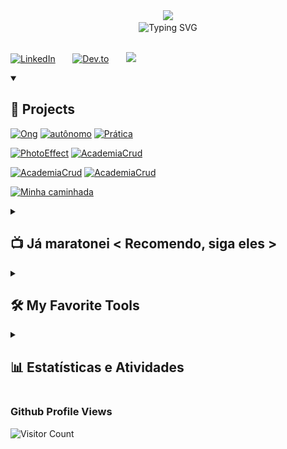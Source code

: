 

<div style="text-align: center;">
  <img style="display: inline-block; max-width: 100%; height: auto;" src="https://ary-pedro.github.io/svg/assets/Index.svg">
</div>

<!-- credit for Typing SVG by DenverCoder1 - https://github.com/DenverCoder1/readme-typing-svg -->

<div style="text-align: center;">
<img  style="display: inline-block; max-width: 100%; height: auto;" src="https://readme-typing-svg.demolab.com?font=Anton&pause=1000&color=F78A8A&vCenter=true&random=false&width=435&lines=Sauda%C3%A7%C3%B5es+a+todos%F0%9F%91%8B%F0%9F%8F%BC;2+anos+de+experi%C3%AAncia+com+c%C3%B3digos+;Almejo+ser+um+Full-Stack+web;Sempre+aprendendo+coisas+novas;Sou+aluno+de+5%C2%B0+per%C3%ADodo+de+Sistema" alt="Typing SVG" />
</div>


<br>

<!-- Social -->
<a style="display: inline-block; max-width: 100%; height: auto;" href="https://www.linkedin.com/in/pedro-cézar-s-de-souza/"><img width="32px" alt="LinkedIn" title="LinkedIn" src="https://i.imgur.com/yRpa1dQ.png"/></a>
  &#8287;&#8287;&#8287;&#8287;&#8287;
<a href="#https://portfoliopedro-gilt.vercel.app/"><img width="32px" alt="Dev.to" title="DenverCoder1 Dev.to" src="https://i.imgur.com/mVm29vK.png"></a>
  &#8287;&#8287;&#8287;&#8287;&#8287;
![](https://visitcount.itsvg.in/api?id=Ary-Pedro&label=Visitantes%20-%20GitHub&color=11&icon=5&pretty=true)

<!-- Cards vinculados : https://shields.io/badges --->
<details open> 
  <summary><h2>📕 Projects </h2></summary>


  <p align="left">
  <a href="https://github.com/Ary-Pedro/Projeto-AbapRJ"><img width="278" src="https://denvercoder1-github-readme-stats.vercel.app/api/pin/?username=Ary-Pedro&repo=Projeto-AbapRJ&theme=react&bg_color=1F222E&title_color=F85D7F&hide_border=true&icon_color=F8D866&show_icons=true&show_description=false" alt="Ong"></a>
  <a href="https://github.com/Ary-Pedro/Sistema-vendas-Deaaz"><img width="278" src="https://denvercoder1-github-readme-stats.vercel.app/api/pin/?username=Ary-Pedro&repo=Sistema-vendas-Deaaz&theme=react&bg_color=1F222E&title_color=F85D7F&hide_border=true&icon_color=F8D866&show_icons=true&show_description=false" alt="autônomo"></a> 
  <a href="https://github.com/Ary-Pedro/Setup_Django_pratica"><img width="278" src="https://denvercoder1-github-readme-stats.vercel.app/api/pin/?username=Ary-Pedro&repo=Setup_Django_pratica&theme=react&bg_color=1F222E&title_color=F85D7F&hide_border=true&icon_color=F8D866&show_icons=true&show_description=false" alt="Prática"></a> 
    
  <a href="https://github.com/Ary-Pedro/Manipulador-de-Imagem"><img width="278" src="https://denvercoder1-github-readme-stats.vercel.app/api/pin/?username=Ary-Pedro&repo=Manipulador-de-Imagem&theme=react&bg_color=1F222E&title_color=F85D7F&hide_border=true&icon_color=F8D866&show_icons=true&show_description=false" alt="PhotoEffect"></a> 
  <a href="https://github.com/Ary-Pedro/Sistema-academia"><img width="278" src="https://denvercoder1-github-readme-stats.vercel.app/api/pin/?username=Ary-Pedro&repo=Sistema-academia&theme=react&bg_color=1F222E&title_color=F85D7F&hide_border=true&icon_color=F8D866&show_icons=true&show_description=false" alt="AcademiaCrud"></a>

  
  <a href="https://github.com/Ary-Pedro/adams42-withServer"><img width="278" src="https://denvercoder1-github-readme-stats.vercel.app/api/pin/?username=Ary-Pedro&repo=adams42-withServer&theme=react&bg_color=1F222E&title_color=F85D7F&hide_border=true&icon_color=F8D866&show_icons=true&show_description=false" alt="AcademiaCrud"></a> 
  <a href="https://github.com/Ary-Pedro/Adams42-front"><img width="278" src="https://denvercoder1-github-readme-stats.vercel.app/api/pin/?username=Ary-Pedro&repo=Adams42-front&theme=react&bg_color=1F222E&title_color=F85D7F&hide_border=true&icon_color=F8D866&show_icons=true&show_description=false" alt="AcademiaCrud"></a>


<a href="https://replit.com/@PedroCezar2"><img alt="Minha caminhada" title="All Practice" src="https://custom-icon-badges.demolab.com/badge/-The%20Road%20So%20Far-1F222E?style=for-the-badge&logoColor=white&logo=fork"/></a>
  </p>
</details>

<details> 
  <summary><h2>📺 Já maratonei &lt; Recomendo, siga eles  &gt;</h2></summary>

<a href="https://www.youtube.com/watch?v=S9uPNppGsGo&list=PLHz_AreHm4dlKP6QQCekuIPky1CiwmdI6&pp=iAQB">
<img src="https://ytcards.demolab.com/?id=S9uPNppGsGo&title=Curso%20Python%20%2301%20-%20Seja%20um%20Programador&background_color=%230d1117&title_color=%23ffffff&stats_color=%23dedede&max_title_lines=2&border_radius=5&duration=1767" alt="Curso Python #01 - Seja um Programador" title="Curso Python #01 - Seja um Programador">
</a>
<a href="https://www.youtube.com/watch?v=VKjFuX91G5Q&list=PL62G310vn6nFIsOCC0H-C2infYgwm8SWW&pp=iAQB">
<img src="https://ytcards.demolab.com/?id=VKjFuX91G5Q&title=00%20-%20Maratona%20Java%20Virado%20No%20Jiraya%20-%20Bem-vindo&background_color=%230d1117&title_color=%23ffffff&stats_color=%23dedede&max_title_lines=2&border_radius=5&duration=371" alt="00 - Maratona Java Virado No Jiraya - Bem-vindo" title="00 - Maratona Java Virado No Jiraya - Bem-vindo">
</a>
<a href="https://www.youtube.com/watch?v=MsUL3Pgofl4">
<img src="https://ytcards.demolab.com/?id=MsUL3Pgofl4&title=Crie%20um%20projeto%20completo%20com%20Django&background_color=%230d1117&title_color=%23ffffff&stats_color=%23dedede&max_title_lines=2&border_radius=5&duration=8705" alt="Crie um projeto completo com Django" title="Crie um projeto completo com Django">
</a>
<br>
<a href="https://www.youtube.com/watch?v=ekpnVh-l3YA&list=PL4HikwTaYE0GEs7lvlYJQcvKhq0QZGRVn">
<img src="https://ytcards.demolab.com/?id=ekpnVh-l3YA&title=LangChain%20Tutorial%20%28Python%29%20%231%3A%20Intro%20%26%20Setup&background_color=%230d1117&title_color=%23ffffff&stats_color=%23dedede&max_title_lines=2&border_radius=5&duration=598" alt="LangChain Tutorial (Python) #1: Intro & Setup" title="LangChain Tutorial (Python) #1: Intro & Setup">
</a>
<a href="https://www.youtube.com/watch?v=O73xbQvGhHk&list=PL0N5TAOhX5E9eJ9Ix6YUIgEw3lNmaIEE9">
  <img src="https://ytcards.demolab.com/?id=O73xbQvGhHk&title=Curso%20de%20PHP%208%20%20%20Aula%20001%20%20%20Apresenta%C3%A7%C3%A3o%20do%20Curso%20de%20PHP%208&background_color=%230d1117&title_color=%23ffffff&stats_color=%23dedede&max_title_lines=2&border_radius=5&duration=1084" alt="Curso de PHP 8   Aula 001   Apresentação do Curso de PHP 8" title="Curso de PHP 8   Aula 001   Apresentação do Curso de PHP 8">
</a>
<a href="https://www.youtube.com/watch?v=YW113aC8TII">
  <img src="https://ytcards.demolab.com/?id=YW113aC8TII&title=O%20GUIA%20INICIAL%20COMPLETO%20DE%20PYTHON%20E%20DJANGO&background_color=%230d1117&title_color=%23ffffff&stats_color=%23dedede&max_title_lines=2&border_radius=5&duration=4186" alt="O GUIA INICIAL COMPLETO DE PYTHON E DJANGO" title="O GUIA INICIAL COMPLETO DE PYTHON E DJANGO">
</a>
<br>

<a href="https://www.youtube.com/watch?v=KPoeNZZ6H4s">
  <img src="https://ytcards.demolab.com/?id=KPoeNZZ6H4s&title=Giving%20Personality%20to%20Procedural%20Animations%20using%20Math&background_color=%230d1117&title_color=%23ffffff&stats_color=%23dedede&max_title_lines=2&border_radius=5&duration=930" alt="Giving Personality to Procedural Animations using Math" title="Giving Personality to Procedural Animations using Math">
</a>

<a href="https://www.youtube.com/watch?v=PGSba51aRYU">
  <img src="https://ytcards.demolab.com/?id=PGSba51aRYU&title=Machine%20Learning%20in%20C%20(Episode%201)&&background_color=%230d1117&title_color=%23ffffff&stats_color=%23dedede&max_title_lines=2&border_radius=5&duration=9067" alt="Machine Learning in C (Episode 1)" title="Machine Learning in C (Episode 1)">
</a>

<a href="https://www.youtube.com/watch?v=yaa13eehgzo">
  <img src="https://ytcards.demolab.com/?id=yaa13eehgzo&title=How%20I%20make%20science%20animations&background_color=%230d1117&title_color=%23ffffff&stats_color=%23dedede&max_title_lines=2&border_radius=5&duration=2619" alt="How I make science animations" title="How I make science animations">
</a>

</details>

<details> 
  <summary><h2>🛠️ My Favorite Tools</h2></summary>
  <!-- Some badges are from https://github.com/Ileriayo/markdown-badges -->

<h3>👨‍💻 Programming and Markup Languages</h3>

  <p>
      <a href="#"><img alt="Python" src="https://img.shields.io/badge/Python-14354C.svg?logo=python&logoColor=white"></a>
      <a href="#"><img alt="Java" src="https://custom-icon-badges.demolab.com/badge/Java-007396.svg?logo=java&logoColor=white"></a>
      <a href="#"><img alt="C" src="https://custom-icon-badges.demolab.com/badge/C-03599C.svg?logo=c-in-hexagon&logoColor=white"></a>
      <a href="#"><img alt="C#" src="https://custom-icon-badges.demolab.com/badge/C%23-68217A.svg?logo=cs2&logoColor=white"></a>
      <a href="#"><img alt="HTML" src="https://img.shields.io/badge/HTML-E34F26.svg?logo=html5&logoColor=white"></a>
      <a href="#"><img alt="CSS" src="https://img.shields.io/badge/CSS-1572B6.svg?logo=css3&logoColor=white"></a>
      <a href="#"><img alt="JavaScript" src="https://img.shields.io/badge/JavaScript-F7DF1E.svg?logo=javascript&logoColor=black"></a>
      <a href="#"><img alt="SQL" src="https://custom-icon-badges.demolab.com/badge/SQL-025E8C.svg?logo=database&logoColor=white"></a>
      <a href="#"><img alt="Restructured Text" src="https://img.shields.io/badge/Restructured Text-3a4148.svg?logo=readthedocs&logoColor=white"></a>
      <a href="#"><img alt="Markdown" src="https://img.shields.io/badge/Markdown-000000.svg?logo=markdown&logoColor=white"></a>
      <a href="#"><img alt="SVG+XML" src="https://img.shields.io/badge/SVG%2BXML-e0982c.svg?logo=svg&logoColor=white"></a>
      <a href="#"><img alt="Node.js" src="https://img.shields.io/badge/Node.js-43853D.svg?logo=node.js&logoColor=white"></a>
      <a href="#"><img alt="PHP" src="https://img.shields.io/badge/PHP-777BB4.svg?logo=php&logoColor=white"></a>
  </p>

<h3>🧰 Frameworks and Libraries</h3>

  <p>
      <a href="#"><img alt="Django" src="https://img.shields.io/badge/Django-1759B?logo=django&logoColor=white"></a>
      <a href="#"><img alt="langchain" src="https://img.shields.io/badge/Langchain-111111?logo=langchain&logoColor=white"></a>
      <a href="#"><img alt="Gunicorn" src="https://img.shields.io/badge/-Gunicorn-499848.svg?logo=gunicorn&logoColor=white"></a>
      <a href="#"><img alt="FastAPI" src="https://img.shields.io/badge/-FastAPI-005571.svg?logo=FastAPI&logoColor=white"></a>
      <a href="#"><img alt="Pandas" src="https://img.shields.io/badge/Pandas-150458.svg?logo=pandas&logoColor=white"></a>
      <a href="#"><img alt="Selenium" src="https://img.shields.io/badge/Selenium-1759B?logo=Selenium&logoColor=white"></a>
      <a href="#"><img alt="NumPy" src="https://img.shields.io/badge/Numpy-013243.svg?logo=numpy&logoColor=white"></a>
      <a href="#"><img alt="Pytest" src="https://img.shields.io/badge/Pytest-0A9EDC.svg?logo=pytest&logoColor=white"></a>
      <a href="#"><img alt="SymPy" src="https://img.shields.io/badge/Sympy-3B5526.svg?logo=sympy&logoColor=white"></a>
      <a href="#"><img alt="Bootstrap" src="https://img.shields.io/badge/Bootstrap-7952B3.svg?logo=bootstrap&logoColor=white"></a>
      <a href="#"><img alt="Tailwind CSS" src="https://img.shields.io/badge/tailwindcss-%2338B2AC.svg?logo=tailwind-css&logoColor=white"></a>
      <a href="#"><img alt="Wordpress" src="https://img.shields.io/badge/Wordpress-21759B?logo=wordpress&logoColor=white"></a> 
      <a href="#"><img alt="React" src="https://img.shields.io/badge/React-20232a.svg?logo=react&logoColor=%2361DAFB"></a>
      <a href="#"><img alt="MUI" src="https://img.shields.io/badge/MUI-%230081CB.svg?logo=mui&logoColor=white"></a>
      <a href="#"><img alt="Spring boot" src="https://img.shields.io/badge/Spring-1759B?logo=Spring&logoColor=white"></a>
      <a href="#"><img alt="TensorFlow" src="https://img.shields.io/badge/TensorFlow-FF6F00.svg?logo=TensorFlow&logoColor=white"></a>
      <a href="#"><img alt="Arduino" src="https://img.shields.io/badge/-Arduino-00979D?logo=Arduino&logoColor=white"></a>
</p>

<h3>🗄️ Databases and Cloud Hosting</h3>

  <p>
      <a href="#"><img alt="Oracle" src ="https://img.shields.io/badge/Oracle-F00000.svg?logo=oracle&logoColor=white"></a>
      <a href="#"><img alt="MySQL" src="https://img.shields.io/badge/MySQL-00f.svg?logo=mysql&logoColor=white"></a>
      <a href="#"><img alt="MongoDB" src ="https://img.shields.io/badge/MongoDB-4ea94b.svg?logo=mongodb&logoColor=white"></a>
      <a href="#"><img alt="PostgreSQL" src ="https://img.shields.io/badge/PostgreSQL-316192.svg?logo=postgresql&logoColor=white"></a>
      <a href="#"><img alt="SQLite" src ="https://img.shields.io/badge/SQLite-07405e.svg?logo=sqlite&logoColor=white"></a>
      <a href="#"><img alt="Cloud" src="https://img.shields.io/badge/Cloud-68217A.svg?logo=Cloudways&logoColor=white"></a>
      <a href="#"><img alt="Aws" src="https://img.shields.io/badge/AWS-F05000.svg?logo=amazonwebservices&logoColor=white"></a>
      <a href="#"><img alt="GitHub Pages" src="https://img.shields.io/badge/GitHub%20Pages-327FC7.svg?logo=github&logoColor=white"></a>
      <a href="#"><img alt="Heroku" src="https://img.shields.io/badge/Heroku-430098.svg?logo=heroku&logoColor=white"></a>
      <a href="#"><img alt="Render" src="https://img.shields.io/badge/Render-00979D.svg?logo=render&logoColor=white"></a>
      <a href="#"><img alt="Repl.it" src="https://img.shields.io/badge/Repl.it-0D101E.svg?logo=Replit&logoColor=white"></a>
      <a href="#"><img alt="Fly.io" src="https://img.shields.io/badge/Fly.io-430098.svg?logo=coreldraw&logoColor=white"></a>
      <a href="#"><img alt="Vercel" src="https://img.shields.io/badge/Vercel-000000.svg?logo=vercel&logoColor=white"></a>
      <a href="#"><img alt="pythonanywhere" src="https://img.shields.io/badge/pythonAnyWhere-000000.svg?logo=pythonanywhere&logoColor=white"></a>
      <a href="#"><img alt="infinityfree" src="https://img.shields.io/badge/infinityfree-430098.svg?logo=gitconnected&logoColor=white"></a>
     <a href="#"><img alt="netlify" src="https://img.shields.io/badge/netlify-%23000000.svg?logo=netlify&logoColor=white"></a>
      
 
  </p>
  

<h3>💻 Software and Tools</h3>

  <p>
      <a href="#"><img alt="Notion" src="https://img.shields.io/badge/Notion-010101.svg?logo=notion&logoColor=white"></a>
      <a href="#"><img alt="Obsidian" src="https://img.shields.io/badge/Obsidian-%23483699.svg?logo=obsidian&logoColor=white"></a> 
      <a href="#"><img alt="Adobe" src="https://img.shields.io/badge/Adobe-FF0000.svg?logo=adobe&logoColor=white"></a>
      <a href="#"><img alt="olhama meta" src="https://img.shields.io/badge/olhama meta-08217A?logo=meta&logoColor=white"></a>
      <a href="#"><img alt="Arch Linux" src="https://img.shields.io/badge/Arch%20Linux-1793D1.svg?logo=arch-linux&logoColor=white"></a>
      <a href="#"><img alt="Git" src="https://img.shields.io/badge/Git-F05033.svg?logo=git&logoColor=white"></a>
      <a href="#"><img alt="GitHub Desktop" src="https://img.shields.io/badge/GitHub%20Desktop-8034A9.svg?logo=github&logoColor=white"></a>
      <a href="#"><img alt="Google Sheets" src="https://img.shields.io/badge/Sheets-34A853.svg?logo=google%20sheets&logoColor=white"></a>
      <a href="#"><img alt="Inkscape" src="https://img.shields.io/badge/Inkscape-000000?logo=Inkscape&logoColor=white"></a>
      <a href="#"><img alt="Gimp" src="https://img.shields.io/badge/Gimp-657D8B?logo=gimp&logoColor=FFFFFF"></a>
      <a href="#"><img alt="Jupyter" src="https://img.shields.io/badge/Jupyter-F37626.svg?logo=Jupyter&logoColor=white"></a>
      <a href="#"><img alt="Stack Overflow" src="https://img.shields.io/badge/-Stack%20Overflow-FE7A16?logo=stack-overflow&logoColor=white"></a>
      <a href="#"><img alt="Visual Studio Code" src="https://img.shields.io/badge/Visual%20Studio%20Code-0078d7.svg?logo=visual-studio-code&logoColor=white"></a>
      <a href="#"><img alt="jetbrains" src="https://img.shields.io/badge/Jet%20brains-A000A0.svg?logo=jetbrains&logoColor=white"></a>
      <a href="#"><img alt="pycharm" src="https://img.shields.io/badge/pycharm-141E24.svg?logo=pycharm&logoColor=white"></a>
     <a href="#"><img alt="eclipse" src="https://img.shields.io/badge/Eclipse-FE7A16.svg?logo=Eclipse&logoColor=white"></a>  
    <a href="#"><img alt="power_bi" src="https://img.shields.io/badge/power_bi-F2C811.svg?logo=pycharm&logoColor=white"></a>
    <a href="#"><img alt="Microsoft_Excel" src="https://img.shields.io/badge/Microsoft_Excel-217346.svg?logo=pycharm&logoColor=white"></a>
     <a href="#"><img alt="Microsoft_Word" src="https://img.shields.io/badge/Microsoft_Word-2B579A.svg?logo=pycharm&logoColor=white"></a>
      <a href="#"><img alt="Unity" src="https://img.shields.io/badge/Unity-000000.svg?logo=unity&logoColor=white"></a>
      <a href="#"><img alt="chromecast" src="https://img.shields.io/badge/Remote%20Desktop-0000F0.svg?logo=chromecast&logoColor=white"></a>
      <a href="#"><img alt="figma" src="https://img.shields.io/badge/figma-F24E1E.svg?logo=figma&logoColor=white"></a>
      <a href="#"><img alt="canva" src="https://img.shields.io/badge/canva-0054CC.svg?logo=canva&logoColor=white"></a>
      <a href="#"><img alt="codechef" src="https://img.shields.io/badge/codechef-5B4638.svg?logo=codechef&logoColor=white"></a>
      <a href="#"><img alt="codepen " src="https://img.shields.io/badge/codepen-000000.svg?logo=codepen&logoColor=white"></a>
      <a href="#"><img alt="codewars " src="https://img.shields.io/badge/codeWars-B1361E.svg?logo=codewars&logoColor=white"></a>
      <a href="#"><img alt="frontendmentor " src="https://img.shields.io/badge/frontEndMentor-3F54A3.svg?logo=frontendmentor&logoColor=white"></a>
      <a href="#"><img alt="Discord" src="https://img.shields.io/badge/-Discord-5865F2.svg?logo=discord&logoColor=white"></a>
  </p>

<h3>🚀 Cursos</h3>

  <p>
      <a href="#"><img alt="freecodecamp" src="https://img.shields.io/badge/freecodecamp-0A0A23.svg?logo=freecodecamp&logoColor=white"></a>
      <a href="#"><img alt="udemy" src="https://img.shields.io/badge/Udemy-0A0A23.svg?logo=udemy&logoColor=white"></a>
      <a href="#"><img alt="alura" src="https://img.shields.io/badge/alura-0A0A23.svg?logo=alamy&logoColor=white"></a>
      <a href="#"><img alt="w3schools" src="https://img.shields.io/badge/w3schools-04AA6D.svg?logo=w3schools&logoColor=white"></a>
      <a href="#"><img alt="coursera" src="https://img.shields.io/badge/coursera-0056D2.svg?logo=coursera&logoColor=white"></a>
      <a href="#"><img alt="cursoemvideo" src="https://img.shields.io/badge/curso%20em%20video-0056D2.svg?logo=youtubekids&logoColor=white"></a>
</p>
 <p align="left">
    <a href="https://github.com/Universidade-Livre"><img alt="Universidade Brasileira Repositorie" title="UBL" src="https://custom-icon-badges.demolab.com/badge/-Vá%20aqui%20Para%20Acessar:%20Universidade %20Livre-1F222E?style=for-the-badge&logoColor=white&logo=fork"/></a>
  </p>
</details>

<details> 
  <summary><h2>📊 Estatísticas e Atividades</h2></summary>


<h3>💻 Estatísticas do Perfil GitHub</h3>

<!-- Estatísticas gerais do GitHub -->
<a href="https://github.com/Ary-Pedro"><img alt="Estatísticas do GitHub de Ary-Pedro" src="https://github-readme-stats.vercel.app/api/?username=Ary-Pedro&show_icons=true&theme=dracula&hide_border=true&bg_color=1F222E&title_color=F85D7F&icon_color=F8D866" height="192px"/></a><a href="https://github.com/Ary-Pedro"><img alt="Principais Linguagens de Ary-Pedro" src="https://github-readme-stats.vercel.app/api/top-langs/?username=Ary-Pedro&langs_count=8&layout=compact&theme=dracula&hide_border=true&bg_color=1F222E&title_color=F85D7F&icon_color=F8D866&hide=Jupyter%20Notebook,Roff" height="192px"/></a>
<br/>

<b>Nota:</b> As principais linguagens são apenas uma métrica das linguagens presentes nos meus projetos públicos e não refletem necessariamente o nível de experiência ou habilidade.



<h3>📊 Contribuições no Último Ano</h3>


<!--- https://github.com/marketplace/actions/generate-snake-game-from-github-contribution-grid --->
<p align="center">
  <img src="https://github.com/Ary-Pedro/Ary-Pedro/blob/output/github-contribution-grid-snake.svg" alt="snake animation">
</p>

<h2> Gráfico de atividade do GitHub </h2>
<a href="https://github.com/Ary-Pedro"><img alt="Gráfico de Atividade de Ary-Pedro" src="https://github-readme-activity-graph.vercel.app/graph/?username=Ary-Pedro&bg_color=1F222E&color=F8D866&line=F85D7F&point=FFFFFF&hide_border=true" /></a>
</details>







### Github Profile Views
![Visitor Count](https://profile-counter.glitch.me/{Ary-Pedro}/count.svg)
